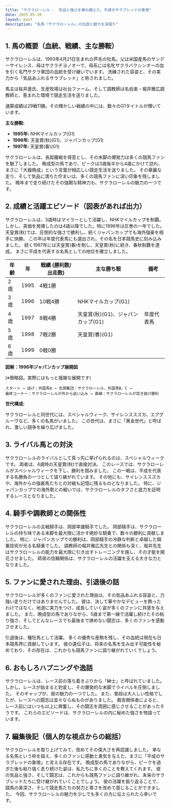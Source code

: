 ```yaml
---
title: "サクラローレル -  気品と強さを兼ね備えた、平成のサラブレッドの象徴"
date: 2025-05-20
layout: post
description: "名馬『サクラローレル』の伝説と魅力を深堀り"
---
```


## 1. 馬の概要（血統、戦績、主な勝鞍）

サクラローレルは、1993年4月21日生まれの芦毛の牡馬。父は米国産馬のサンデーサイレンス、母はサクラチヨノオーで、母系には名牝サクラバクシンオーの血を引く名門サクラ軍団の血統を受け継いでいます。  洗練された容姿と、その実力から「気品あふれるサラブレッド」と称されました。

馬主は桜井進氏、生産牧場は社台ファーム、そして調教師は名伯楽・堀井雅広調教師と、恵まれた環境で競走生活を送りました。

通算成績は29戦11勝。その輝かしい戦績の中には、数々のG1タイトルが輝いています。

**主な勝鞍:**

* **1995年:**  NHKマイルカップ(G1)
* **1996年:**  天皇賞(秋)(G1)、ジャパンカップ(G1)
* **1997年:**  天皇賞(春)(G1)


サクラローレルは、長距離戦を得意とし、その末脚の爆発力は多くの競馬ファンを魅了しました。  晩成型の馬であり、ピークは3歳後半から4歳にかけて訪れ、まさに「大器晩成」という言葉が相応しい競走生活を送りました。  その華麗な走り、そして気品に満ちた佇まいは、多くの競馬ファンに深い印象を残しました。  晩年まで走り続けたその強靭な精神力も、サクラローレルの魅力の一つです。


## 2. 成績と活躍エピソード（図表があれば出力）


サクラローレルは、3歳時はマイラーとして活躍し、NHKマイルカップを制覇。しかし、真価を発揮したのは4歳以降でした。特に1996年は圧巻の一年でした。  天皇賞(秋)では、圧倒的な強さで勝利し、続くジャパンカップでも海外強豪を相手に快勝。  この年は年度代表馬にも選出され、その名を日本競馬史に刻み込みました。  続く1997年には天皇賞(春)を制し、天皇賞(秋)に続き、春秋制覇を達成。  まさに平成を代表する名馬としての地位を確立しました。


| 年齢 | 年 | 戦績 (勝利数/出走数) | 主な勝ち鞍 | 備考 |
|---|---|---|---|---|
| 2歳 | 1995 | 4戦1勝 |  |  |
| 3歳 | 1996 | 10戦4勝 | NHKマイルカップ(G1) |  |
| 4歳 | 1997 | 8戦4勝 | 天皇賞(秋)(G1)、ジャパンカップ(G1) | 年度代表馬 |
| 5歳 | 1998 | 7戦2勝 | 天皇賞(春)(G1) |  |
| 6歳 | 1999 | 0戦0勝 |  |  |


**図解：1996年ジャパンカップ展開図**

(※簡略図。実際にはもっと複雑な展開です)

```
スタート → 逃げ：外国馬A → 先頭集団：サクラローレル、外国馬B、C → 
最終コーナー：サクラローレルが外から追い込み → 直線：サクラローレルが突き抜け勝利
```

**世代構成:**

サクラローレルと同世代には、スペシャルウィーク、サイレンススズカ、エアグルーヴなど、多くの名馬がいました。  この世代は、まさに「黄金世代」と呼ばれ、激しい競争を繰り広げました。


## 3. ライバル馬との対決


サクラローレルのライバルとして真っ先に挙げられるのは、スペシャルウィークです。  両者は、4歳時の天皇賞(秋)で直接対決。  このレースでは、サクラローレルがスペシャルウィークを下し、勝利を掴みました。  この一戦は、平成を代表する名勝負の一つとして語り継がれています。  その他にも、サイレンススズカや、海外からの強豪馬たちとの対戦も記憶に残るものとなりました。  特に、ジャパンカップでの海外勢との戦いでは、サクラローレルのタフさと底力を証明するレースとなりました。


## 4. 騎手や調教師との関係性


サクラローレルの主戦騎手は、岡部幸雄騎手でした。  岡部騎手は、サクラローレルの持ち味である末脚を最大限に活かす絶妙な騎乗で、数々の勝利に貢献しました。  特に、ジャパンカップでの勝利は、岡部騎手の冷静な判断と卓越した騎乗技術が光る名騎乗でした。  調教師の堀井雅広先生との関係も深く、堀井先生はサクラローレルの能力を最大限に引き出すトレーニングを施し、その才能を開花させました。  師弟の信頼関係は、サクラローレルの活躍を支える大きな力となりました。


## 5. ファンに愛された理由、引退後の話


サクラローレルが多くのファンに愛された理由は、その気品あふれる容姿と、力強い走りだけではありませんでした。  彼は、決して華やかなデビューを飾ったわけではなく、地道に実力をつけ、成長していく姿が多くのファンに共感を与えました。  また、晩成型の馬でありながら、5歳まで第一線で活躍し続けたその粘り強さ、そしてどんなレースでも最後まで諦めない闘志は、多くのファンを感動させました。

引退後は、種牡馬として活躍。  多くの優秀な産駒を残し、その血統は現在も日本競馬界に貢献しています。  彼の遺伝子は、将来の名馬を生み出す可能性を秘めており、その存在は、これからも競馬ファンに語り継がれていくでしょう。


## 6. おもしろハプニングや逸話


サクラローレルは、レース前の落ち着きぶりから「紳士」と呼ばれていました。  しかし、レースが始まると豹変し、その爆発的な末脚でライバルを圧倒しました。  そのギャップが、彼の魅力の一つでした。  また、普段は大人しい性格でしたが、レースへの闘志は並々ならぬものがありました。  厩舎関係者によると、レース前にはいつも以上に興奮し、その闘志を周囲に感じさせることがあったそうです。  これらのエピソードは、サクラローレルの内に秘めた強さを物語っています。


## 7. 編集後記（個人的な視点からの総括）


サクラローレルを取り上げてみて、改めてその偉大さを再認識しました。  単なる名馬という枠を超え、多くのファンに感動と勇気を与えた、まさに「平成のサラブレッドの象徴」と言える存在です。  晩成型の馬でありながら、ピークを過ぎた後も粘り強く走り続けた姿は、私たちに多くのことを教えてくれます。  彼の気品と強さ、そして闘志は、これからも競馬ファンに語り継がれ、未来のサラブレッドたちに受け継がれていくことでしょう。  彼の活躍を振り返ることで、競馬の奥深さ、そして競走馬たちの努力と尊さを改めて感じることができました。  今回、サクラローレルの魅力を少しでも多くの方に伝えられたら幸いです。
